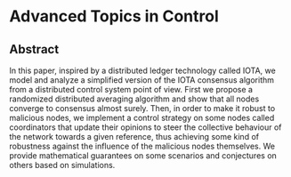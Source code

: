 # Advanced Topics in Control
## Abstract
In this paper, inspired by a distributed ledger technology called IOTA, we model and analyze a simplified version of the IOTA consensus algorithm from a distributed control system point of view. First we propose a randomized distributed averaging algorithm and show that all nodes converge to consensus almost surely. Then, in order to make it robust to malicious nodes, we implement a control strategy on some nodes called coordinators that update their opinions to steer the collective behaviour of the network towards a given reference, thus achieving some kind of robustness against the influence of the malicious nodes themselves. We provide mathematical guarantees on some scenarios and conjectures on others based on simulations.
